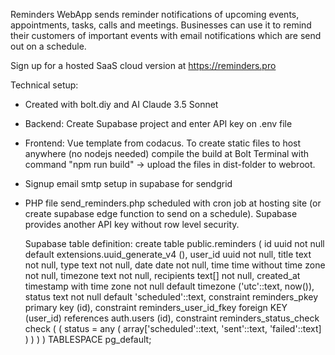 Reminders WebApp sends reminder notifications of upcoming events, appointments, tasks, calls and meetings.
Businesses can use it to remind their customers of important events with email notifications which are send out on a schedule.

Sign up for a hosted SaaS cloud version at https://reminders.pro

Technical setup:
- Created with bolt.diy and AI Claude 3.5 Sonnet
- Backend: Create Supabase project and enter API key on .env file
- Frontend: Vue template from codacus. To create static files to host anywhere (no nodejs needed) compile the build at Bolt Terminal with command "npm run build" -> upload the files in dist-folder to webroot.
- Signup email smtp setup in supabase for sendgrid
- PHP file send_reminders.php scheduled with cron job at hosting site (or create supabase edge function to send on a schedule). Supabase provides another API key without row level security.

  Supabase table definition:
  create table public.reminders (
  id uuid not null default extensions.uuid_generate_v4 (),
  user_id uuid not null,
  title text not null,
  type text not null,
  date date not null,
  time time without time zone not null,
  timezone text not null,
  recipients text[] not null,
  created_at timestamp with time zone not null default timezone ('utc'::text, now()),
  status text not null default 'scheduled'::text,
  constraint reminders_pkey primary key (id),
  constraint reminders_user_id_fkey foreign KEY (user_id) references auth.users (id),
  constraint reminders_status_check check (
    (
      status = any (
        array['scheduled'::text, 'sent'::text, 'failed'::text]
      )
    )
  )
) TABLESPACE pg_default;
